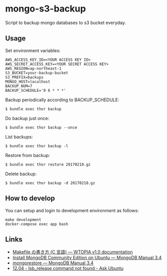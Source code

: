 # mongo-s3-backup

Script to backup mongo databases to s3 bucket everyday.

## Usage

Set environment variables:

```
AWS_ACCESS_KEY_ID=<YOUR ACCESS KEY ID>
AWS_SECRET_ACCESS_KEY=<YOUR SECRET ACCESS KEY>
AWS_REGION=ap-northeast-1
S3_BUCKET=your-backup-bucket
S3_PREFIX=backups
MONGO_HOST=localhost
BACKUP_NUM=7
BACKUP_SCHEDULE='0 6 * * *'
```

Backup periodically according to BACKUP_SCHEDULE:

```
$ bundle exec thor backup
```

Do backup just once:

```
$ bundle exec thor backup --once
```

List backups:

```
$ bundle exec thor backup -l
```

Restore from backup:

```
$ bundle exec thor restore 20170210.gz
```

Delete backup:

```
$ bundle exec thor backup -d 20170210.gz
```

## How to develop

You can setup and login to development environment as follows:

```
make development
docker-compose exec app bash
```

## Links

* [Makefile の書き方 \(C 言語\) — WTOPIA v1\.0 documentation](http://www.ie.u-ryukyu.ac.jp/~e085739/c.makefile.tuts.html)
* [Install MongoDB Community Edition on Ubuntu — MongoDB Manual 3\.4](https://docs.mongodb.com/manual/tutorial/install-mongodb-on-ubuntu/)
* [mongorestore — MongoDB Manual 3\.4](https://docs.mongodb.com/manual/reference/program/mongorestore/#examples)
* [12\.04 \- lsb\_release command not found \- Ask Ubuntu](http://askubuntu.com/questions/146226/lsb-release-command-not-found)
